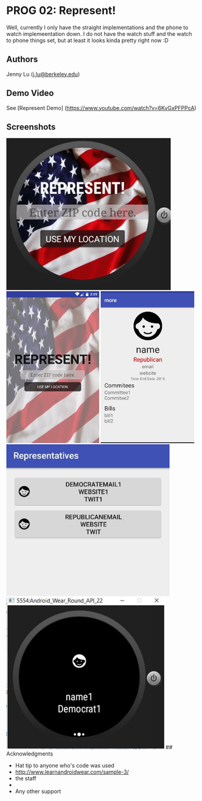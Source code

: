 # PROG 02: Represent!

Well, currently I only have the straight implementations and the phone to watch implemeentation down. I do not have the watch stuff and the watch to phone things set, but at least it looks kinda pretty right now :D

## Authors

Jenny Lu ([j.lu@berkeley.edu](mailto:your_email@berkeley.edu))

## Demo Video

See [Represent Demo] (https://www.youtube.com/watch?v=6KvGxPFPPcA)

## Screenshots

<img src="screenshots/representscreenshots/homewatch.jpg" height="400" alt="Screenshot"/>
<img src="screenshots/representscreenshots/mobilemain.jpg" height="400" alt="Screenshot"/>
<img src="screenshots/representscreenshots/moreinfo.jpg" height="400" alt="Screenshot"/>
<img src="screenshots/representscreenshots/somedummyreps.jpg" height="400" alt="Screenshot"/>
<img src="screenshots/representscreenshots/swipers.jpg" height="400" alt="Screenshot"/>
## Acknowledgments

* Hat tip to anyone who's code was used
* http://www.learnandroidwear.com/sample-3/
* the staff
* 
* Any other support
